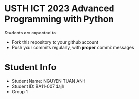 USTH ICT 2023 Advanced Programming with Python
=====================================================

Students are expected to:
* Fork this repository to your github account
* Push your commits regularly, with **proper** commit messages


Student Info
=========================

* Student Name: NGUYEN TUAN ANH 
* Student ID: BA11-007 dajh
* Group 1
